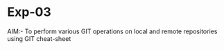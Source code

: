 # Exp-03
AIM:- To perform various GIT operations on local and remote repositories using GIT cheat-sheet
